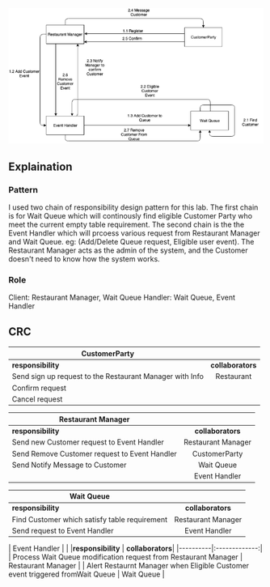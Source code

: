 ![alt text](https://github.com/ckloi/cmpe202/blob/master/lab4/output/din-tai-fung.png "din tai fung")


## Explaination

### Pattern

I used two chain of responsibility design pattern for this lab. The first chain is for Wait Queue which will continously find eligible Customer Party who meet the current empty table requirement. The second chain is the the Event Handler which will prcoess various request from Restaurant Manager and Wait Queue. eg: (Add/Delete Queue request, Eligible user event). The Restaurant Manager acts as the admin of the system, and the Customer doesn't need to know how the system works.

### Role

Client: Restaurant Manager, Wait Queue
Handler: Wait Queue, Event Handler



## CRC

| CustomerParty   |       | 
|----------|:-------------:|
|**responsibility** | **collaborators**|
| Send sign up request to the Restaurant Manager with Info | Restaurant |
| Confirm request |      |
| Cancel request   |      | 

| Restaurant Manager  |            | 
|----------|:-------------:|
|**responsibility** | **collaborators**|
| Send new Customer request to Event Handler | Restaurant Manager |
| Send Remove Customer request to Event Handler |  CustomerParty | 
| Send Notify Message to Customer              |Wait Queue|
|                                           |Event Handler|

| Wait Queue   |            | 
|----------|:-------------:|
|**responsibility** | **collaborators**|
| Find Customer which satisfy table requirement | Restaurant Manager |
| Send request to Event Handler | Event Handler | 

| Event Handler   |            | 
|**responsibility** | **collaborators**|
|----------|:-------------:|
| Process Wait Queue modification request from Restaurant Manager  | Restaurant Manager |
| Alert Restaurnt Manager when Eligible Customer event triggered fromWait Queue  | Wait Queue | 

